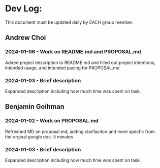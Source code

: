 # Dev Log:

This document must be updated daily by EACH group member.

## Andrew Choi

### 2024-01-06 - Work on README.md and PROPOSAL.md
Added project description to README.md and filled out project intentions, intended usage, and intended pacing for PROPOSAL.md

### 2024-01-03 - Brief description
Expanded description including how much time was spent on task.

## Benjamin Goihman

### 2024-01-02 - Work on PROPOSAL.md
Refreshed MD on proposal.md, adding clarifaciton and more specfic from the orginal google doc. 5 minutes

### 2024-01-03 - Brief description
Expanded description including how much time was spent on task.
